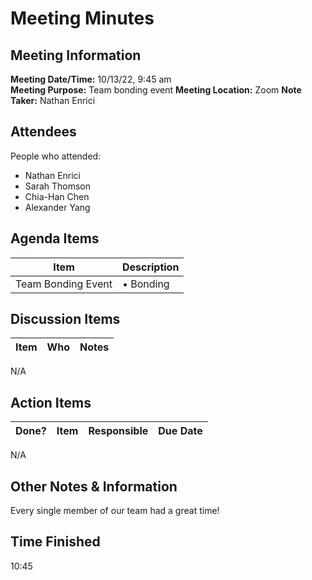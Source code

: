 # Meeting Minutes
## Meeting Information
**Meeting Date/Time:** 10/13/22, 9:45 am  
**Meeting Purpose:** Team bonding event
**Meeting Location:** Zoom
**Note Taker:** Nathan Enrici

## Attendees
People who attended:
- Nathan Enrici
- Sarah Thomson
- Chia-Han Chen
- Alexander Yang

## Agenda Items

Item | Description
---- | ----
Team Bonding Event | • Bonding

## Discussion Items
Item | Who | Notes |
---- | ---- | ---- |
N/A


## Action Items
| Done? | Item | Responsible | Due Date |
| ---- | ---- | ---- | ---- |
N/A

## Other Notes & Information
Every single member of our team had a great time!

## Time Finished
10:45